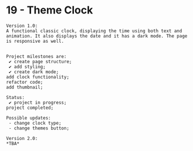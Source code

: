 # 19 - Theme Clock

    Version 1.0:
    A functional classic clock, displaying the time using both text and animation. It also displays the date and it has a dark mode. The page is responsive as well.


    Project milestones are:
     ✔ create page structure;
     ✔ add styling;
     ✔ create dark mode;
    add clock functionality;
    refactor code;
    add thumbnail;

    Status:
     ✔ project in progress;
    project completed;

    Possible updates:
     - change clock type;
     - change themes button;

    Version 2.0:
    *TBA*
